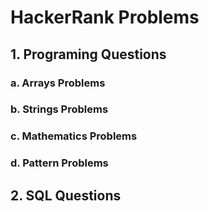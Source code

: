 # HackerRank Problems
## 1. Programing Questions
###      a. Arrays Problems
###      b. Strings Problems
###      c. Mathematics Problems
###      d. Pattern Problems
## 2. SQL Questions

